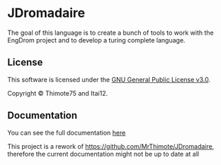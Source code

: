 # JDromadaire

The goal of this language is to create a bunch of tools to work with the EngDrom project and to develop a turing complete language.

## License

This software is licensed under the [GNU General Public License v3.0](https://www.gnu.org/licenses/gpl-3.0.html).

Copyright © Thimote75 and Itai12.

## Documentation

You can see the full documentation [here](https://jdromadaire.readthedocs.io)

This project is a rework of https://github.com/MrThimote/JDromadaire, therefore the current documentation might not be up to date at all
